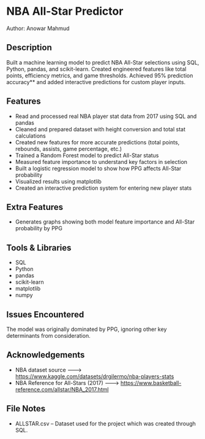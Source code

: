 # NBA All-Star Predictor  
Author: Anowar Mahmud  

## Description  
Built a machine learning model to predict NBA All-Star selections using SQL, Python, pandas, and scikit-learn. Created engineered features like total points, efficiency metrics, and game thresholds. Achieved 95% prediction accuracy** and added interactive predictions for custom player inputs.

## Features  
- Read and processed real NBA player stat data from 2017 using SQL and pandas  
- Cleaned and prepared dataset with height conversion and total stat calculations  
- Created new features for more accurate predictions (total points, rebounds, assists, game percentage, etc.)  
- Trained a Random Forest model to predict All-Star status  
- Measured feature importance to understand key factors in selection  
- Built a logistic regression model to show how PPG affects All-Star probability  
- Visualized results using matplotlib  
- Created an interactive prediction system for entering new player stats  

## Extra Features  
- Generates graphs showing both model feature importance and All-Star probability by PPG  

## Tools & Libraries  
- SQL  
- Python  
- pandas  
- scikit-learn  
- matplotlib  
- numpy  

## Issues Encountered  
The model was originally dominated by PPG, ignoring other key determinants from consideration.

## Acknowledgements  
- NBA dataset source ---> https://www.kaggle.com/datasets/drgilermo/nba-players-stats
- NBA Reference for All-Stars (2017) ---> https://www.basketball-reference.com/allstar/NBA_2017.html

## File Notes  
- ALLSTAR.csv – Dataset used for the project which was created through SQL.

